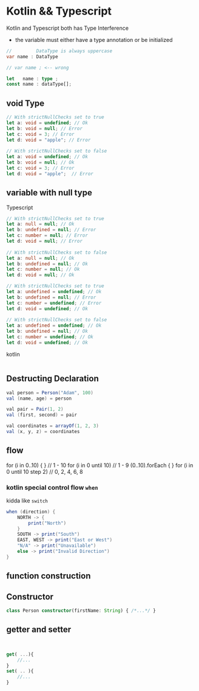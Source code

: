 # Kotlin && Typescript

Kotlin and Typescript both has Type Interference

- the variable must either have a type annotation or be initialized
```java
//         DataType is always uppercase
var name : DataType

// var name ; <-- wrong
```

```typescript
let   name : type ; 
const name : dataType[];
```


## void Type

```typescript
// With strictNullChecks set to true
let a: void = undefined; // Ok
let b: void = null; // Error
let c: void = 3; // Error
let d: void = "apple"; // Error
 
// With strictNullChecks set to false
let a: void = undefined; // Ok
let b: void = null; // Ok
let c: void = 3; // Error
let d: void = "apple";  // Error
```

## variable with null type

Typescript
```typescript
// With strictNullChecks set to true
let a: null = null; // Ok
let b: undefined = null; // Error
let c: number = null; // Error
let d: void = null; // Error
 
// With strictNullChecks set to false
let a: null = null; // Ok
let b: undefined = null; // Ok
let c: number = null; // Ok
let d: void = null; // Ok

// With strictNullChecks set to true
let a: undefined = undefined; // Ok
let b: undefined = null; // Error
let c: number = undefined; // Error
let d: void = undefined; // Ok
 
// With strictNullChecks set to false
let a: undefined = undefined; // Ok
let b: undefined = null; // Ok
let c: number = undefined; // Ok
let d: void = undefined; // Ok
```

kotlin
```

```


## Destructing Declaration


```java 
val person = Person("Adam", 100)
val (name, age) = person

val pair = Pair(1, 2)
val (first, second) = pair

val coordinates = arrayOf(1, 2, 3)
val (x, y, z) = coordinates
```

## flow 

for (i in 0..10) { } // 1 - 10
for (i in 0 until 10) // 1 - 9
(0..10).forEach { }
for (i in 0 until 10 step 2) // 0, 2, 4, 6, 8


### kotlin special control flow `when`

kidda like `switch`

```java
when (direction) {
    NORTH -> {
        print("North")
    }
    SOUTH -> print("South")
    EAST, WEST -> print("East or West")
    "N/A" -> print("Unavailable")
    else -> print("Invalid Direction")
}
```


## function construction


## Constructor

```typescript
class Person constructor(firstName: String) { /*...*/ }

```


## getter and setter


```typescript 


get( ...){
    //...
}
set( .. ){
    //...
}
```